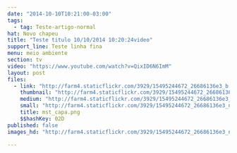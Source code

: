 ```yaml
---
date: "2014-10-10T10:21:00-03:00"
tags:
  - tag: Teste-artigo-normal
hat: Novo chapeu
title: "Teste titulo 10/10/2014 10:20:24video"
support_line: Teste linha fina
menu: meio ambiente
section: tv
video: "https://www.youtube.com/watch?v=QixID6N6ImM"
layout: post
files:
  - link: "http://farm4.staticflickr.com/3929/15495244672_26686136e3_b.jpg"
    thumbnail: "http://farm4.staticflickr.com/3929/15495244672_26686136e3_t.jpg"
    medium: "http://farm4.staticflickr.com/3929/15495244672_26686136e3_z.jpg"
    small: "http://farm4.staticflickr.com/3929/15495244672_26686136e3_n.jpg"
    title: mst_capa.png
    $$hashKey: 02D
published: false
images_hd: "http://farm4.staticflickr.com/3929/15495244672_26686136e3_n.jpg"

---
```

